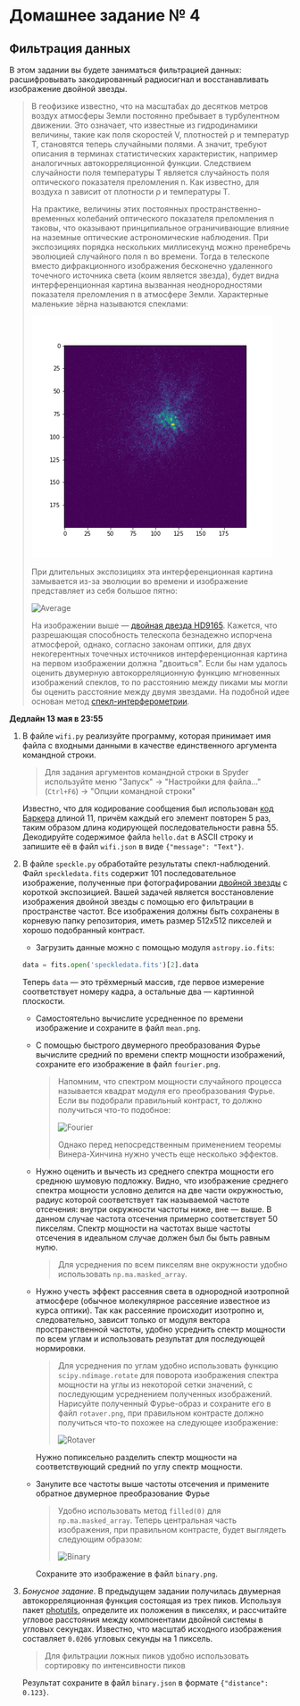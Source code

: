 # Домашнее задание № 4

## Фильтрация данных

В этом задании вы будете заниматься фильтрацией данных: расшифровывать закодированный радиосигнал и восстанавливать изображение двойной звезды.

> В геофизике известно, что на масштабах до десятков метров воздух атмосферы Земли постоянно пребывает в турбулентном движении.
> Это означает, что известные из гидродинамики величины, такие как поля скоростей V, плотностей ρ и температур T, становятся теперь случайными полями.
> А значит, требуют описания в терминах статистических характеристик, например аналогичных автокорреляционной функции.
> Следствием случайности поля температуры T является случайность поля оптического показателя преломления n. Как известно, для воздуха n зависит от плотности ρ и температуры T.
>
> На практике, величины этих постоянных пространственно-временных колебаний оптического показателя преломления n таковы, что оказывают принципиальное ограничивающие влияние на наземные оптические астрономические наблюдения. При экспозициях порядка нескольких миллисекунд можно пренебречь эволюцией случайного поля n во времени.
Тогда в телескопе вместо дифракционного изображения бесконечно удаленного точечного источника света (коим является звезда), будет видна интерференционная картина вызванная неоднородностями показателя преломления n в атмосфере Земли. Характерные маленькие зёрна называются спеклами:
>
> ![Speckle](speckle.png)
>
> При длительных экспозициях эта интерференционная картина замывается из-за эволюции во времени и изображение представляет из себя большое пятно:
>
> ![Average](task/average.png)
>
> На изображении выше — [двойная двезда HD9165](http://simbad.u-strasbg.fr/simbad/sim-id?Ident=HD9165&submit=submit+id). Кажется, что разрешающая способность телескопа безнадежно испорчена атмосферой, однако, согласно законам оптики, для двух некогерентных точечных источников интерференционная картина на первом изображении должна "двоиться".
> Если бы нам удалось оценить двумерную автокорреляционную функцию мгновенных изображений спеклов, то по расстоянию между пиками мы могли бы оценить расстояние между двумя звездами.
> На подобной идее основан метод [спекл-интерферометрии](http://www.astronet.ru/db/msg/1188685).


**Дедлайн 13 мая в 23:55**

1. В файле `wifi.py` реализуйте программу, которая принимает имя файла с входными данными в качестве единственного аргумента командной строки.
   > Для задания аргументов командной строки в Spyder используйте меню "Запуск" -> "Настройки для файла..." (`Ctrl+F6`) -> "Опции командной строки"

   Известно, что для кодирование сообщения был использован [код Баркера](https://ru.wikipedia.org/wiki/Последовательность_Баркера) длиной 11, причём каждый его элемент повторен 5 раз, таким образом длина кодирующей последовательности равна 55.
   Декодируйте содержимое файла `hello.dat` в ASCII строку и запишите её в файл `wifi.json` в виде `{"message": "Text"}`.

2. В файле `speckle.py` обработайте результаты спекл-наблюдений.
   Файл `speckledata.fits` содержит 101 последовательное изображение, полученные при фотографировании [двойной звезды](http://simbad.u-strasbg.fr/simbad/sim-id?Ident=HD9165&submit=submit+id) с короткой экспозицией.
   Вашей задачей является восстановление изображения двойной звезды с помощью его фильтрации в пространстве частот.
   Все изображения должны быть сохранены в корневую папку репозитория, иметь размер 512x512 пикселей и хорошо подобранный контраст.
    - Загрузить данные можно с помощью модуля `astropy.io.fits`:
    ```python
    data = fits.open('speckledata.fits')[2].data
    ```
    Теперь `data` — это трёхмерный массив, где первое измерение соответствует номеру кадра, а остальные два — картинной плоскости.
    - Самостоятельно вычислите усредненное по времени изображение и сохраните в файл `mean.png`.
    - С помощью быстрого двумерного преобразования Фурье вычислите средний по времени спектр мощности изображений, сохраните его изображение в файл `fourier.png`.
      > Напомним, что спектром мощности случайного процесса называется квадрат модуля его преобразования Фурье.
      > Если вы подобрали правильный контраст, то должно получиться что-то подобное:
      >
      > ![Fourier](task/fourier.png)
      >
      > Однако перед непосредственным применением теоремы Винера-Хинчина нужно учесть еще несколько эффектов.
    - Нужно оценить и вычесть из среднего спектра мощности его среднюю шумовую подложку.
      Видно, что изображение среднего спектра мощности условно делится на две части окружностью, радиус которой соответствует так называемой частоте отсечения: внутри окружности частоты ниже, вне — выше. В данном случае частота отсечения примерно соответствует 50 пикселям. Спектр мощности на частотах выше частоты отсечения в идеальном случае должен был бы быть равным нулю.
      > Для усреднения по всем пикселям вне окружности удобно использовать `np.ma.masked_array`.
    - Нужно учесть эффект рассеяния света в однородной изотропной атмосфере (обычное молекулярное рассеяние известное из курса оптики).
      Так как рассеяние происходит изотропно и, следовательно, зависит только от модуля вектора пространственной частоты, удобно усреднить спектр мощности по всем углам и использовать результат для последующей нормировки.
      > Для усреднения по углам удобно использовать функцию `scipy.ndimage.rotate` для поворота изображения спектра мощности на углы из некоторой сетки значений, с последующим усреднением полученных изображений. Нарисуйте полученный Фурье-образ и сохраните его в файл `rotaver.png`, при правильном контрасте должно получиться что-то похожее на следующее изображение:
      >
      > ![Rotaver](task/rotaver.png)

      Нужно попиксельно разделить спектр мощности на соответствующий средний по углу спектр мощности.
    - Занулите все частоты выше частоты отсечения и примените обратное двумерное преобразование Фурье
      > Удобно использовать метод `filled(0)` для `np.ma.masked_array`.
      > Теперь центральная часть изображения, при правильном контрасте, будет выглядеть следующим образом:
      >
      > ![Binary](task/binary.png)

      Сохраните это изображение в файл `binary.png`.
3. *Бонусное задание*. В предыдущем задании получилась двумерная автокорреляционная функция состоящая из трех пиков.
   Используя пакет [photutils](https://photutils.readthedocs.io/en/stable/), определите их положения в пикселях,
   и рассчитайте угловое расстояния между компонентами двойной системы в угловых секундах.
   Известно, что масштаб исходного изображения составляет `0.0206` угловых секунды на 1 пиксель.
   > Для фильтрации ложных пиков удобно использовать сортировку по интенсивности пиков

   Результат сохраните в файл `binary.json` в формате `{"distance": 0.123}`.
